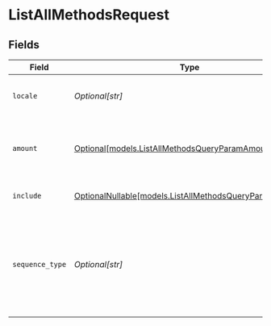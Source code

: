 # ListAllMethodsRequest


## Fields

| Field                                                                                                                                                                                                                                                                                               | Type                                                                                                                                                                                                                                                                                                | Required                                                                                                                                                                                                                                                                                            | Description                                                                                                                                                                                                                                                                                         | Example                                                                                                                                                                                                                                                                                             |
| --------------------------------------------------------------------------------------------------------------------------------------------------------------------------------------------------------------------------------------------------------------------------------------------------- | --------------------------------------------------------------------------------------------------------------------------------------------------------------------------------------------------------------------------------------------------------------------------------------------------- | --------------------------------------------------------------------------------------------------------------------------------------------------------------------------------------------------------------------------------------------------------------------------------------------------- | --------------------------------------------------------------------------------------------------------------------------------------------------------------------------------------------------------------------------------------------------------------------------------------------------- | --------------------------------------------------------------------------------------------------------------------------------------------------------------------------------------------------------------------------------------------------------------------------------------------------- |
| `locale`                                                                                                                                                                                                                                                                                            | *Optional[str]*                                                                                                                                                                                                                                                                                     | :heavy_minus_sign:                                                                                                                                                                                                                                                                                  | Passing a locale will sort the payment methods in the preferred order for the country, and translate the payment method names in the corresponding language.                                                                                                                                        | en_US                                                                                                                                                                                                                                                                                               |
| `amount`                                                                                                                                                                                                                                                                                            | [Optional[models.ListAllMethodsQueryParamAmount]](../models/listallmethodsqueryparamamount.md)                                                                                                                                                                                                      | :heavy_minus_sign:                                                                                                                                                                                                                                                                                  | If supplied, only payment methods that support the amount and currency are returned.<br/><br/>Example: `/v2/methods/all?amount[value]=100.00&amount[currency]=USD`                                                                                                                                  |                                                                                                                                                                                                                                                                                                     |
| `include`                                                                                                                                                                                                                                                                                           | [OptionalNullable[models.ListAllMethodsQueryParamInclude]](../models/listallmethodsqueryparaminclude.md)                                                                                                                                                                                            | :heavy_minus_sign:                                                                                                                                                                                                                                                                                  | This endpoint allows you to include additional information via the `include` query string parameter.                                                                                                                                                                                                | issuers                                                                                                                                                                                                                                                                                             |
| `sequence_type`                                                                                                                                                                                                                                                                                     | *Optional[str]*                                                                                                                                                                                                                                                                                     | :heavy_minus_sign:                                                                                                                                                                                                                                                                                  | Set this parameter to `first` to only return the methods that can be used for the first payment of a recurring sequence.<br/><br/>Set it to `recurring` to only return methods that can be used for recurring payments or subscriptions.<br/><br/>Possible values: `oneoff` `first` `recurring` (default: `oneoff`) |                                                                                                                                                                                                                                                                                                     |